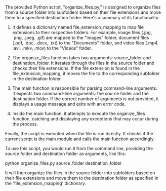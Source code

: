 The provided Python script, "organize_files.py," is designed to organize files from a source folder into subfolders based on their file extensions and move them to a specified destination folder. Here's a summary of its functionality:

1. It defines a dictionary named file_extension_mapping to map file extensions to their respective folders. For example, image files (.jpg, .png, .jpeg, .gif) are mapped to the "Images" folder, document files (.pdf, .doc, .docx, .txt) to the "Documents" folder, and video files (.mp4, .avi, .mkv, .mov) to the "Videos" folder.

2. The organize_files function takes two arguments: source_folder and destination_folder. It iterates through the files in the source folder and checks their file extensions. If the file extension is found in the file_extension_mapping, it moves the file to the corresponding subfolder in the destination folder.

3. The main function is responsible for parsing command-line arguments. It expects two command-line arguments: the source folder and the destination folder. If the correct number of arguments is not provided, it displays a usage message and exits with an error code.

4. Inside the main function, it attempts to execute the organize_files function, catching and displaying any exceptions that may occur during the process.

Finally, the script is executed when the file is run directly. It checks if the current script is the main module and calls the main function accordingly.

To use this script, you would run it from the command line, providing the source folder and destination folder as arguments, like this:

python organize_files.py source_folder destination_folder

It will then organize the files in the source folder into subfolders based on their file extensions and move them to the destination folder as specified in the 'file_extension_mapping' dictionary.